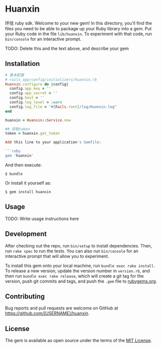 # Huanxin
环信 ruby sdk.
Welcome to your new gem! In this directory, you'll find the files you need to be able to package up your Ruby library into a gem. Put your Ruby code in the file `lib/huanxin`. To experiment with that code, run `bin/console` for an interactive prompt.

TODO: Delete this and the text above, and describe your gem

## Installation

```ruby
# 基本配置
# rails_app/config/initializers/huanxin.rb
Huanxin.configure do |config|
  config.app_key = ''
  config.app_secret = ''
  config.host = ''
  config.log_level = :warn
  config.log_file = "#{Rails.root}/log/Huanxin.log"
end

huanxin = Huanxin::Service.new

## 获取token
token = huanxin.get_token

Add this line to your application's Gemfile:

```ruby
gem 'huanxin'
```

And then execute:

    $ bundle

Or install it yourself as:

    $ gem install huanxin

## Usage

TODO: Write usage instructions here

## Development

After checking out the repo, run `bin/setup` to install dependencies. Then, run `rake spec` to run the tests. You can also run `bin/console` for an interactive prompt that will allow you to experiment.

To install this gem onto your local machine, run `bundle exec rake install`. To release a new version, update the version number in `version.rb`, and then run `bundle exec rake release`, which will create a git tag for the version, push git commits and tags, and push the `.gem` file to [rubygems.org](https://rubygems.org).

## Contributing

Bug reports and pull requests are welcome on GitHub at https://github.com/[USERNAME]/huanxin.


## License

The gem is available as open source under the terms of the [MIT License](http://opensource.org/licenses/MIT).

